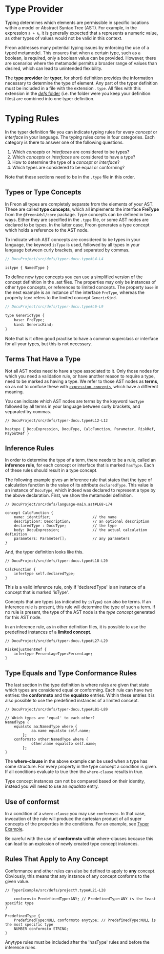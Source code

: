 <script>
    import Note from "$lib/notes/Note.svelte";
</script>

# Type Provider

Typing determines which elements are permissible in specific locations within a model or Abstract 
Syntax Tree (AST). For example, in the expression `a + 6`, it is generally expected that `a` represents 
a numeric value, as other types of values would not be valid in this context.

Freon addresses many potential typing issues by enforcing the use of a typed metamodel. This ensures 
that when a certain type, such as a boolean, is required, only a boolean value can be provided. However, 
there are scenarios where the metamodel permits a broader range of values than desired, which 
can lead to unintended flexibility.

The **type provider** (or **typer**, for short) definition provides the information necessary to
determine the type of element. Any part of the typer
definition must be included in a file with the extension `.type`. All files with this extension in the [_defs_ folder](/Documentation/Overview/Getting_Started#template-project-startup-3)
(i.e. the folder were you keep your definition files) are combined into one typer definition.

# Typing Rules

In the typer definition file you can indicate typing rules for every
_concept_ or _interface_ in your language. The typing rules come in four categories. Each category
is there to answer one of the following questions.

1. Which _concepts_ or _interfaces_ are considered to be types?
2. Which _concepts_ or _interfaces_ are considered to have a type?
3. How to determine the type of a _concept_ or _interface_?
4. Which types are considered to be equal or conforming?

Note that these sections need to be in the `.type` file in this order.

## Types or Type Concepts

In Freon all types are completely separate from the elements of your AST. These are called **type concepts**,
which all implements the interface **FreType** from the `@freon4dsl/core` package. Type concepts can be 
defined in two ways. Either they are specified in the `.type` file, or some AST nodes are declared to 
be types. In the latter case, Freon generates a type concept which holds a reference to the AST node.

To indicate which AST concepts are considered to be types in your language,
the keyword `isType` is used, followed by all types in your language between curly brackets, 
and separated by commas.

```proto
// DocuProject/src/defs/typer-docu.type#L4-L4

istype { NamedType }
```

To define new type concepts you can use a simplified version of the concept definition in the .ast files.
The properties may only be instances of other type concepts, or references to limited concepts. The property
`base` in the next example is an instance of the interface `FreType`, whereas the property `kind` refers to
the limited concept `GenericKind`.

```proto
// DocuProject/src/defs/typer-docu.type#L6-L9

type GenericType {
    base: FreType;
    kind: GenericKind;
}
```

Note that is it often good practise to have a common superclass or interface for all your types,
but this is not necessary.

## Terms That Have a Type

Not all AST nodes need to have a type associated to it. Only those nodes for which you
need a validation rule, or have another reason to require a type, need to be marked as
having a type. We refer to those AST nodes as **terms**, so as not to confuse these with
[`expression concepts`](/Documentation/Creating_the_Metamodel/Language_Structure#expression-concept-5),
which have a different meaning.

You can indicate which AST nodes are terms by the keyword `hasType` followed by all terms in
your language between curly brackets, and separated by commas.

```freon
// DocuProject/src/defs/typer-docu.type#L12-L12

hastype { DocuExpression, DocuType, CalcFunction, Parameter, RiskRef, PayoutRef }
```

## Inference Rules

In order to determine the type of a term, there needs to be a rule, called an **inference rule**,
for each concept or interface that is marked `hasType`. Each of these rules should result in a type concept.

The following example gives an inference rule that states that the type of calculation function is the
value of its attribute `declaredType`. This value is an instance of `DocuType`, which indeed was declared to
represent a type by the above declaration. First, we show the metamodel definition.

```freon
// DocuProject/src/defs/language-main.ast#L68-L74

concept CalcFunction {
    name: identifier;                   // the name
    description?: Description;          // an optional description
    declaredType : DocuType;            // the type
    body: DocuExpression;               // the actual calculation definition
    parameters: Parameter[];            // any parameters
}
```

And, the typer definition looks like this.

```freon
// DocuProject/src/defs/typer-docu.type#L18-L20

CalcFunction {
    infertype self.declaredType;
}
```


<Note>
<svelte:fragment slot="content">This is a valid inference rule, only if 'declaredType' is an instance 
of a concept that is marked 'isType'.
</svelte:fragment>
</Note>

Concepts that are types (as indicated by `isType`) can also be terms. If an inference rule
is present, this rule will determine the type of such a term. If no rule is
present, the type of the AST node is the _type concept_ generated for this AST node.

In an inference rule, as in other definition files, it is possible to use
the predefined instances of a **limited concept**.

```freon
// DocuProject/src/defs/typer-docu.type#L27-L29

RiskAdjustmentRef {
    infertype PercentageType:Percentage;
}
```

## Type Equals and Type Conformance Rules

The last section in the type definition is where rules are given that state which types
are considered equal or conforming. Each rule can have two entries: the **conformsto** and
the **equalsto** entries. Within these entries it is also possible to use the predefined
instances of a limited concept.

```freon
// DocuProject/src/defs/typer-docu.type#L81-L89

// Which types are 'equal' to each other?
NamedType {
    equalsto aa:NamedType where {
            aa.name equalsto self.name;
        };
    conformsto other:NamedType where {
            other.name equalsto self.name;
        };
}
```

The **where-clause** in the above example can be used when a type has some structure. For every property
in the type concept a condition is given. If all conditions evaluate to true then the `where-clause` results in true.

<Note>
<svelte:fragment slot="content">
Type concept instances can not be compared based on their identity,
instead you will need to use an <i>equalsto</i> entry.
</svelte:fragment>
</Note>

## Use of **conformst**

In a condition of a `where-clause` you may use `conformsto`. In that case, invocation of the rule will produce the cartesian product of
all super concepts of the properties in the conditions. For an
example, see [Typer Example](/Examples/Generic_Types).

<Note>
<svelte:fragment slot="content">
Be careful with the use of <b>conformsto</b> within where-clauses because this can lead to an 
explosion of newly created type concept instances.
</svelte:fragment>
</Note>


## Rules That Apply to Any Concept

Conformance and other rules can also be defined to apply to **any** concept. Obviously, this means that
any instance of any concept conforms to the given value.

```freon
// TyperExample/src/defs/projectY.type#L21-L28

    conformsto PredefinedType:ANY; // PredefinedType:ANY is the least specific type
}

PredefinedType {
    PredefinedType:NULL conformsto anytype; // PredefinedType:NULL is the most specific type
    NUMBER conformsto STRING;
}

```

<Note>
<svelte:fragment slot="content">
Anytype rules must be included after the 'hasType' rules and before the inference rules. 
</svelte:fragment>
</Note>
